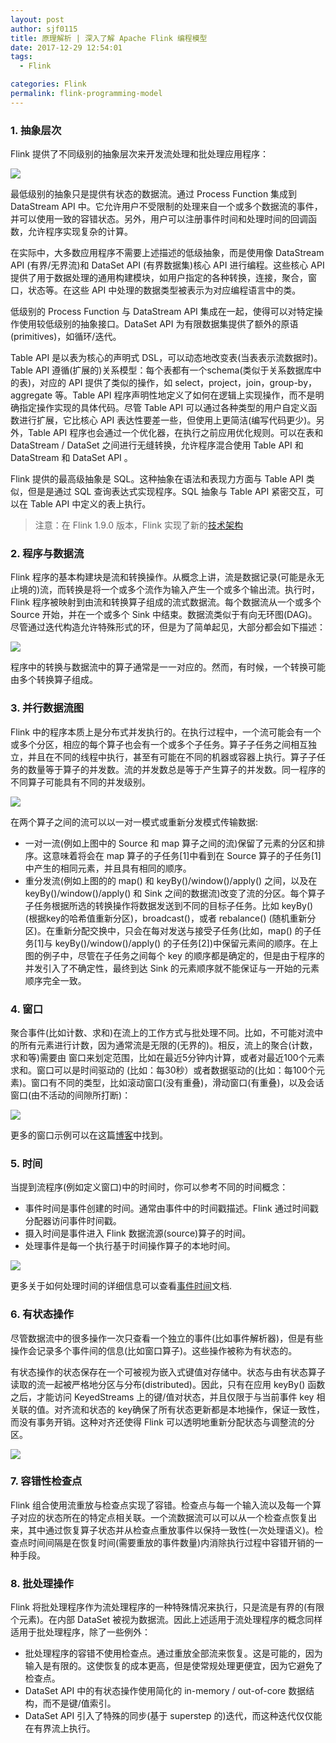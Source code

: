 ```yaml
---
layout: post
author: sjf0115
title: 原理解析 | 深入了解 Apache Flink 编程模型
date: 2017-12-29 12:54:01
tags:
  - Flink

categories: Flink
permalink: flink-programming-model
---
```


### 1. 抽象层次

Flink 提供了不同级别的抽象层次来开发流处理和批处理应用程序：

![](img-flink-programming-model-1.png)

最低级别的抽象只是提供有状态的数据流。通过 Process Function 集成到 DataStream API 中。它允许用户不受限制的处理来自一个或多个数据流的事件，并可以使用一致的容错状态。另外，用户可以注册事件时间和处理时间的回调函数，允许程序实现复杂的计算。

在实际中，大多数应用程序不需要上述描述的低级抽象，而是使用像 DataStream API (有界/无界流)和 DataSet API (有界数据集)核心 API 进行编程。这些核心 API 提供了用于数据处理的通用构建模块，如用户指定的各种转换，连接，聚合，窗口，状态等。在这些 API 中处理的数据类型被表示为对应编程语言中的类。

低级别的 Process Function 与 DataStream API 集成在一起，使得可以对特定操作使用较低级别的抽象接口。DataSet API 为有限数据集提供了额外的原语(primitives)，如循环/迭代。

Table API 是以表为核心的声明式 DSL，可以动态地改变表(当表表示流数据时)。Table API 遵循(扩展的)关系模型：每个表都有一个schema(类似于关系数据库中的表)，对应的 API 提供了类似的操作，如 select，project，join，group-by，aggregate 等。Table API 程序声明性地定义了如何在逻辑上实现操作，而不是明确指定操作实现的具体代码。尽管 Table API 可以通过各种类型的用户自定义函数进行扩展，它比核心 API 表达性要差一些，但使用上更简洁(编写代码更少)。另外，Table API 程序也会通过一个优化器，在执行之前应用优化规则。可以在表和 DataStream / DataSet 之间进行无缝转换，允许程序混合使用 Table API 和 DataStream 和 DataSet API 。

Flink 提供的最高级抽象是 SQL。这种抽象在语法和表现力方面与 Table API 类似，但是是通过 SQL 查询表达式实现程序。SQL 抽象与 Table API 紧密交互，可以在 Table API 中定义的表上执行。

> 注意：在 Flink 1.9.0 版本，Flink 实现了新的[技术架构](https://smartsi.blog.csdn.net/article/details/124159459)

### 2. 程序与数据流

Flink 程序的基本构建块是流和转换操作。从概念上讲，流是数据记录(可能是永无止境的)流，而转换是将一个或多个流作为输入产生一个或多个输出流。执行时，Flink 程序被映射到由流和转换算子组成的流式数据流。每个数据流从一个或多个 Source 开始，并在一个或多个 Sink 中结束。数据流类似于有向无环图(DAG)。尽管通过迭代构造允许特殊形式的环，但是为了简单起见，大部分都会如下描述：

![](img-flink-programming-model-2.png)

程序中的转换与数据流中的算子通常是一一对应的。然而，有时候，一个转换可能由多个转换算子组成。

### 3. 并行数据流图

Flink 中的程序本质上是分布式并发执行的。在执行过程中，一个流可能会有一个或多个分区，相应的每个算子也会有一个或多个子任务。算子子任务之间相互独立，并且在不同的线程中执行，甚至有可能在不同的机器或容器上执行。算子子任务的数量等于算子的并发数。流的并发数总是等于产生算子的并发数。同一程序的不同算子可能具有不同的并发级别。

![](img-flink-programming-model-3.png)

在两个算子之间的流可以以一对一模式或重新分发模式传输数据:
- 一对一流(例如上图中的 Source 和 map 算子之间的流)保留了元素的分区和排序。这意味着将会在 map 算子的子任务[1]中看到在 Source 算子的子任务[1]中产生的相同元素，并且具有相同的顺序。
- 重分发流(例如上图的的 map() 和 keyBy()/window()/apply() 之间，以及在 keyBy()/window()/apply() 和 Sink 之间的数据流)改变了流的分区。每个算子子任务根据所选的转换操作将数据发送到不同的目标子任务。比如 keyBy() (根据key的哈希值重新分区)，broadcast()，或者 rebalance() (随机重新分区)。在重新分配交换中，只会在每对发送与接受子任务(比如，map() 的子任务[1]与 keyBy()/window()/apply() 的子任务[2])中保留元素间的顺序。在上图的例子中，尽管在子任务之间每个 key 的顺序都是确定的，但是由于程序的并发引入了不确定性，最终到达 Sink 的元素顺序就不能保证与一开始的元素顺序完全一致。

### 4. 窗口

聚合事件(比如计数、求和)在流上的工作方式与批处理不同。比如，不可能对流中的所有元素进行计数，因为通常流是无限的(无界的)。相反，流上的聚合(计数，求和等)需要由 窗口来划定范围，比如在最近5分钟内计算，或者对最近100个元素求和。窗口可以是时间驱动的 (比如：每30秒）或者数据驱动的(比如：每100个元素)。窗口有不同的类型，比如滚动窗口(没有重叠)，滑动窗口(有重叠)，以及会话窗口(由不活动的间隙所打断)：

![](img-flink-programming-model-4.png)

更多的窗口示例可以在这篇[博客](https://smartsi.blog.csdn.net/article/details/126554021)中找到。

### 5. 时间

当提到流程序(例如定义窗口)中的时间时，你可以参考不同的时间概念：
- 事件时间是事件创建的时间。通常由事件中的时间戳描述。Flink 通过时间戳分配器访问事件时间戳。
- 摄入时间是事件进入 Flink 数据流源(source)算子的时间。
- 处理事件是每一个执行基于时间操作算子的本地时间。

![](img-flink-programming-model-5.png)

更多关于如何处理时间的详细信息可以查看[事件时间](https://smartsi.blog.csdn.net/article/details/126554454)文档.

### 6. 有状态操作

尽管数据流中的很多操作一次只查看一个独立的事件(比如事件解析器)，但是有些操作会记录多个事件间的信息(比如窗口算子)。这些操作被称为有状态的。

有状态操作的状态保存在一个可被视为嵌入式键值对存储中。状态与由有状态算子读取的流一起被严格地分区与分布(distributed)。因此，只有在应用 keyBy() 函数之后，才能访问 KeyedStreams 上的键/值对状态，并且仅限于与当前事件 key 相关联的值。对齐流和状态的 key确保了所有状态更新都是本地操作，保证一致性，而没有事务开销。这种对齐还使得 Flink 可以透明地重新分配状态与调整流的分区。

![](img-flink-programming-model-6.png)

### 7. 容错性检查点

Flink 组合使用流重放与检查点实现了容错。检查点与每一个输入流以及每一个算子对应的状态所在的特定点相关联。一个流数据流可以可以从一个检查点恢复出来，其中通过恢复算子状态并从检查点重放事件以保持一致性(一次处理语义)。检查点时间间隔是在恢复时间(需要重放的事件数量)内消除执行过程中容错开销的一种手段。

### 8. 批处理操作

Flink 将批处理程序作为流处理程序的一种特殊情况来执行，只是流是有界的(有限个元素)。在内部 DataSet 被视为数据流。因此上述适用于流处理程序的概念同样适用于批处理程序，除了一些例外：
- 批处理程序的容错不使用检查点。通过重放全部流来恢复。这是可能的，因为输入是有限的。这使恢复的成本更高，但是使常规处理更便宜，因为它避免了检查点。
- DataSet API 中的有状态操作使用简化的 in-memory / out-of-core 数据结构，而不是键/值索引。
- DataSet API 引入了特殊的同步(基于 superstep 的)迭代，而这种迭代仅仅能在有界流上执行。
